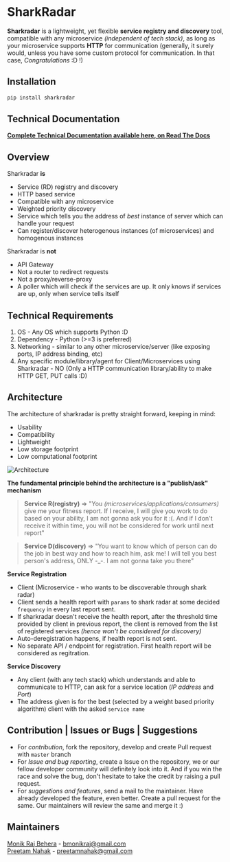 # SharkRadar
**Sharkradar** is a lightweight, yet flexible **service registry and discovery** tool, compatible with any microservice *(independent of tech stack)*, as long as your microservice supports **HTTP** for communication (generally, it surely would, unless you have some custom protocol for communication. In that case, *Congratulations* :D !)

## Installation 
```python
pip install sharkradar
```

## Technical Documentation
[**Complete Technical Documentation available here, on Read The Docs**](https://sharkradar.readthedocs.io/en/latest/)

## Overview
Sharkradar **is** <br/>
- Service (RD) registry and discovery <br/>
- HTTP based service <br/>
- Compatible with any microservice <br/>
- Weighted priority discovery <br/>
- Service which tells you the address of *best* instance of server which can handle your request <br/>
- Can register/discover heterogenous instances (of microservices) and homogenous instances <br/>

Sharkradar is **not** <br/>
- API Gateway <br/>
- Not a router to redirect requests <br/>
- Not a proxy/reverse-proxy <br/>
- A poller which will check if the services are up. It only knows if services are up, only when service tells itself <br/>

## Technical Requirements

 1. OS - Any OS which supports Python :D
 2. Dependency - Python (>=3 is preferred)
 3. Networking - similar to any other microservice/server (like exposing ports, IP address binding, etc)
 4. Any specific module/library/agent for Client/Microservices using Sharkradar - NO (Only a HTTP communication library/ability to make HTTP GET, PUT calls :D)

## Architecture
The architecture of sharkradar is pretty straight forward, keeping in mind:

 - Usability
 - Compatibility
 - Lightweight
 - Low storage footprint
 - Low computational footprint
 
![Architecture](https://drive.google.com/uc?id=19wH9r_8AU4gkSgNn-n-iT8IL0mpNZodX)

**The fundamental principle behind the architecture is a "publish/ask" mechanism** 

> **Service R(registry)** => "You *(microservices/applications/consumers)* give me your fitness report. If I receive, I will give you work to do based on your ability, I am not gonna ask you for it :(. And if I don't receive it within time, you will not be considered for work until next report"

> **Service D(discovery)** => "You want to know which of person can do the job in best way and how to reach him, ask me! I will tell you best person's address, ONLY -_-. I am not gonna take you there"

**Service Registration**
 - Client (Microservice - who wants to be discoverable through shark radar)
 - Client sends a health report with `params` to shark radar at some decided `frequency` in every last report sent. 
 - If sharkradar doesn't receive the health report, after the threshold time provided by client in previous report, the client is removed from the list of registered services *(hence won't be considered for discovery)*
 - Auto-deregistration happens, if health report is not sent.
 - No separate API / endpoint for registration. First health report will be considered as regitration.

**Service Discovery**

 - Any client (with any tech stack) which understands and able to communicate to HTTP, can ask for a service location (*IP address* and *Port*) 
 - The address given is for the best (selected by a weight based priority algorithm) client with the asked `service name`

## Contribution | Issues or Bugs | Suggestions
- For *contribution*, fork the repository, develop and create Pull request with `master` branch 
- For *Issue and bug reporting*, create a Issue on the repository, we or our fellow developer community will definitely look into it. And if you win the race and solve the bug, don't hesitate to take the credit by raising a pull request.
- For *suggestions and features*, send a mail to the maintainer. Have already developed the feature, even better. Create a pull request for the same. Our maintainers will review the same and merge it :)

## Maintainers
[Monik Raj Behera](https://github.com/bmonikraj) - [bmonikraj@gmail.com](mailto:bmonikraj@gmail.com) <br/>
[Preetam Nahak](https://github.com/preetamnahak007) - [preetamnahak@gmail.com](mailto:preetamnahak@gmail.com)

